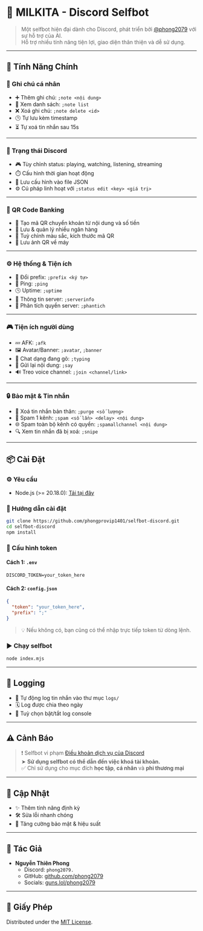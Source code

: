 
# 🌟 MILKITA - Discord Selfbot

> Một selfbot hiện đại dành cho Discord, phát triển bởi [@phong2079](https://github.com/phongprovip1401) với sự hỗ trợ của AI.  
> Hỗ trợ nhiều tính năng tiện lợi, giao diện thân thiện và dễ sử dụng.

---

## 🚀 Tính Năng Chính

### 📝 Ghi chú cá nhân
- ➕ Thêm ghi chú: `;note <nội dung>`
- 📄 Xem danh sách: `;note list`
- ❌ Xoá ghi chú: `;note delete <id>`
- 🕒 Tự lưu kèm timestamp
- ⏳ Tự xoá tin nhắn sau 15s

---

### 🔄 Trạng thái Discord
- 🎮 Tùy chỉnh status: playing, watching, listening, streaming
- ⏱️ Cấu hình thời gian hoạt động
- 💾 Lưu cấu hình vào file JSON
- ⚙️ Cú pháp linh hoạt với `;status edit <key> <giá trị>`

---

### 📱 QR Code Banking
- 🧾 Tạo mã QR chuyển khoản từ nội dung và số tiền
- 🏦 Lưu & quản lý nhiều ngân hàng
- 🎨 Tuỳ chỉnh màu sắc, kích thước mã QR
- 💾 Lưu ảnh QR về máy

---

### ⚙️ Hệ thống & Tiện ích
- 🔧 Đổi prefix: `;prefix <ký tự>`
- 📶 Ping: `;ping`
- 🕓 Uptime: `;uptime`
- 📑 Thông tin server: `;serverinfo`
- 🧠 Phân tích quyền server: `;phantich`

---

### 🎮 Tiện ích người dùng
- 💤 AFK: `;afk`
- 🖼️ Avatar/Banner: `;avatar`, `;banner`
- 💬 Chat dạng đang gõ: `;typing`
- 🔁 Gửi lại nội dung: `;say`
- 🔊 Treo voice channel: `;join <channel/link>`

---

### 🔒 Bảo mật & Tin nhắn
- 🧹 Xoá tin nhắn bản thân: `;purge <số lượng>`
- 🔁 Spam 1 kênh: `;spam <số lần> <delay> <nội dung>`
- 🌐 Spam toàn bộ kênh có quyền: `;spamallchannel <nội dung>`
- 🔍 Xem tin nhắn đã bị xoá: `;snipe`

---

## 📦 Cài Đặt

### ⚙️ Yêu cầu
- Node.js (>= 20.18.0): [Tải tại đây](https://nodejs.org/en/download)

### 🔧 Hướng dẫn cài đặt

```bash
git clone https://github.com/phongprovip1401/selfbot-discord.git
cd selfbot-discord
npm install
```

### 🔐 Cấu hình token

#### Cách 1: `.env`
```
DISCORD_TOKEN=your_token_here
```

#### Cách 2: `config.json`
```json
{
  "token": "your_token_here",
  "prefix": ";"
}
```

> 💡 Nếu không có, bạn cũng có thể nhập trực tiếp token từ dòng lệnh.

### ▶️ Chạy selfbot
```bash
node index.mjs
```

---

## 📝 Logging
- 📁 Tự động log tin nhắn vào thư mục `logs/`
- 🗓️ Log được chia theo ngày
- 🔎 Tuỳ chọn bật/tắt log console

---

## ⚠️ Cảnh Báo
> ❗ Selfbot vi phạm [Điều khoản dịch vụ của Discord](https://discord.com/terms)  
> ➤ **Sử dụng selfbot có thể dẫn đến việc khoá tài khoản.**  
> ✅ Chỉ sử dụng cho mục đích **học tập**, **cá nhân** và **phi thương mại**

---

## 🔄 Cập Nhật
- ✨ Thêm tính năng định kỳ
- 🛠️ Sửa lỗi nhanh chóng
- 🔐 Tăng cường bảo mật & hiệu suất

---

## 👤 Tác Giả

- **Nguyễn Thiên Phong**
  - Discord: `phong2079.`
  - GitHub: [github.com/phong2079](https://github.com/phong2079)
  - Socials: [guns.lol/phong2079](https://guns.lol/phong2079)

---

## 📜 Giấy Phép
Distributed under the [MIT License](./LICENSE).
